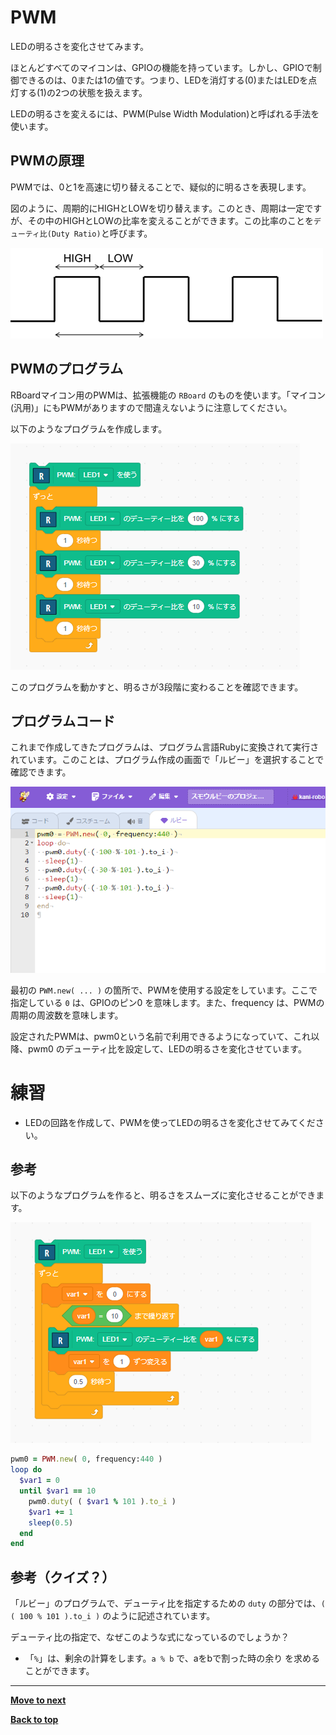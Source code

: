 # PWM

LEDの明るさを変化させてみます。

ほとんどすべてのマイコンは、GPIOの機能を持っています。しかし、GPIOで制御できるのは、0または1の値です。つまり、LEDを消灯する(0)またはLEDを点灯する(1)の2つの状態を扱えます。

LEDの明るさを変えるには、PWM(Pulse Width Modulation)と呼ばれる手法を使います。

## PWMの原理

PWMでは、0と1を高速に切り替えることで、疑似的に明るさを表現します。

図のように、周期的にHIGHとLOWを切り替えます。このとき、周期は一定ですが、その中のHIGHとLOWの比率を変えることができます。この比率のことを`デューティ比(Duty Ratio)`と呼びます。

![](./images/pwm.png)

## PWMのプログラム

RBoardマイコン用のPWMは、拡張機能の `RBoard` のものを使います。「マイコン(汎用)」にもPWMがありますので間違えないように注意してください。

以下のようなプログラムを作成します。

![alt text](./images/pwm_program.png)

このプログラムを動かすと、明るさが3段階に変わることを確認できます。

## プログラムコード

これまで作成してきたプログラムは、プログラム言語Rubyに変換されて実行されています。このことは、プログラム作成の画面で「ルビー」を選択することで確認できます。

![alt text](./images/pwm_ruby.png)

最初の `PWM.new( ... )` の箇所で、PWMを使用する設定をしています。ここで指定している `0` は、GPIOのピン0 を意味します。また、frequency は、PWMの周期の周波数を意味します。

設定されたPWMは、pwm0という名前で利用できるようになっていて、これ以降、pwm0 のデューティ比を設定して、LEDの明るさを変化させています。

# 練習

- LEDの回路を作成して、PWMを使ってLEDの明るさを変化させてみてください。


## 参考

以下のようなプログラムを作ると、明るさをスムーズに変化させることができます。

![](./images/pwm_program02.png)

```Ruby
pwm0 = PWM.new( 0, frequency:440 )
loop do
  $var1 = 0
  until $var1 == 10
    pwm0.duty( ( $var1 % 101 ).to_i )
    $var1 += 1
    sleep(0.5)
  end
end
```

## 参考（クイズ？）

「ルビー」のプログラムで、デューティ比を指定するための `duty` の部分では、`( ( 100 % 101 ).to_i )` のように記述されています。

デューティ比の指定で、なぜこのような式になっているのでしょうか？

- 「`%`」は、剰余の計算をします。`a % b` で、aをbで割った時の余り を求めることができます。

<hr/>

[**Move to next**](./4th_sensor.md)

[**Back to top**](./README.md)

